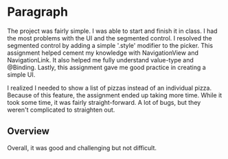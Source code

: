 # Paragraph

The project was fairly simple. I was able to start and finish it in class. I had the most problems with the UI and the segmented control. I resolved the segmented control by adding a simple '.style' modifier to the picker. This assignment helped cement my knowledge with NavigationView and NavigationLink. It also helped me fully understand value-type and @Binding. Lastly, this assignment gave me good practice in creating a simple UI.

I realized I needed to show a list of pizzas instead of an individual pizza. Because of this feature, the assignment ended up taking more time. While it took some time, it was fairly straight-forward. A lot of bugs, but they weren't complicated to straighten out.

## Overview

Overall, it was good and challenging but not difficult.

